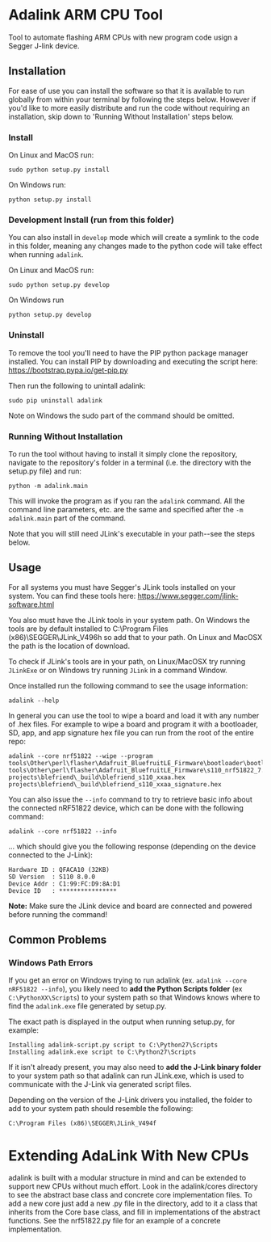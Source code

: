 # Adalink ARM CPU Tool

Tool to automate flashing ARM CPUs with new program code usign a Segger J-link
device.

## Installation

For ease of use you can install the software so that it is available to run globally from within your terminal by following the steps below.  However if you'd like to more easily distribute and run the code without requiring an installation, skip down to 'Running Without Installation' steps below.

### Install

On Linux and MacOS run: 

    sudo python setup.py install
  
On Windows run:

    python setup.py install

### Development Install (run from this folder)

You can also install in `develop` mode which will create a symlink to the code in this folder, meaning any changes made to the python code will take effect when running `adalink`.

On Linux and MacOS run:

    sudo python setup.py develop
  
On Windows run

    python setup.py develop

### Uninstall

To remove the tool you'll need to have the PIP python package manager installed.
You can install PIP by downloading and executing the script here:
  https://bootstrap.pypa.io/get-pip.py

Then run the following to unintall adalink:

    sudo pip uninstall adalink

Note on Windows the sudo part of the command should be omitted.

### Running Without Installation

To run the tool without having to install it simply clone the repository, navigate 
to the repository's folder in a terminal (i.e. the directory with the setup.py file)
and run:

```
python -m adalink.main
```

This will invoke the program as if you ran the `adalink` command.  All the command
line parameters, etc. are the same and specified after the `-m adalink.main` part of
the command.

Note that you will still need JLink's executable in your path--see the steps below.

## Usage

For all systems you must have Segger's JLink tools installed on your system.
You can find these tools here: https://www.segger.com/jlink-software.html

You also must have the JLink tools in your system path.  On Windows the tools
are by default installed to C:\Program Files (x86)\SEGGER\JLink_V496h so add
that to your path.  On Linux and MacOSX the path is the location of download.

To check if JLink's tools are in your path, on Linux/MacOSX try running `JLinkExe`
or on Windows try running `JLink` in a command Window.

Once installed run the following command to see the usage information:

    adalink --help

In general you can use the tool to wipe a board and load it with any number of
.hex files.  For example to wipe a board and program it with a bootloader, SD,
app, and app signature hex file you can run from the root of the entire repo:

    adalink --core nrf51822 --wipe --program tools\Other\perl\flasher\Adafruit_BluefruitLE_Firmware\bootloader\bootloader_0000.hex tools\Other\perl\flasher\Adafruit_BluefruitLE_Firmware\s110_nrf51822_7.1.0_softdevice.hex projects\blefriend\_build\blefriend_s110_xxaa.hex projects\blefriend\_build\blefriend_s110_xxaa_signature.hex

You can also issue the `--info` command to try to retrieve basic info about the connected nRF51822 device, which can be done with the following command:

    adalink --core nrf51822 --info

... which should give you the following response (depending on the device connected to the J-Link):

    Hardware ID : QFACA10 (32KB)
    SD Version  : S110 8.0.0
    Device Addr : C1:99:FC:D9:8A:D1
    Device ID   : ****************

**Note:** Make sure the JLink device and board are connected and powered before running the command!

## Common Problems

### Windows Path Errors

If you get an error on Windows trying to run adalink (ex. `adalink --core nRF51822 --info`), you likely need to **add the Python Scripts folder** (ex `C:\PythonXX\Scripts`) to your system path so that Windows knows where to find the `adalink.exe` file generated by setup.py.

The exact path is displayed in the output when running setup.py, for example:

    Installing adalink-script.py script to C:\Python27\Scripts
    Installing adalink.exe script to C:\Python27\Scripts

If it isn't already present, you may also need to **add the J-Link binary folder** to your system path so that adalink can run JLink.exe, which is used to communicate with the J-Link via generated script files.

Depending on the version of the J-Link drivers you installed, the folder to add to your system path should resemble the following:

    C:\Program Files (x86)\SEGGER\JLink_V494f

# Extending AdaLink With New CPUs

adalink is built with a modular structure in mind and can be extended to support
new CPUs without much effort.  Look in the adalink/cores directory to see the
abstract base class and concrete core implementation files.  To add a new core
just add a new .py file in the directory, add to it a class that inherits from
the Core base class, and fill in implementations of the abstract functions.
See the nrf51822.py file for an example of a concrete implementation.
